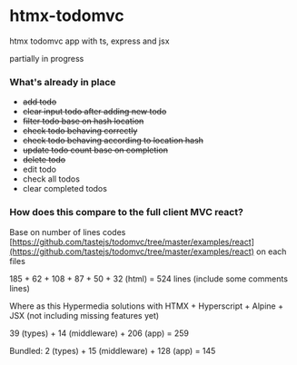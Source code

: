 # htmx-todomvc
htmx todomvc app with ts, express and jsx

partially in progress

### What's already in place
- ~~add todo~~
- ~~clear input todo after adding new todo~~
- ~~filter todo base on hash location~~
- ~~check todo behaving correctly~~
- ~~check todo behaving according to location hash~~
- ~~update todo count base on completion~~
- ~~delete todo~~
- edit todo
- check all todos
- clear completed todos

### How does this compare to the full client MVC react?

Base on number of lines codes [https://github.com/tastejs/todomvc/tree/master/examples/react](https://github.com/tastejs/todomvc/tree/master/examples/react) on each files

185 + 62 + 108 + 87 + 50 + 32 (html) = 524 lines (include some comments lines)

Where as this Hypermedia solutions with HTMX + Hyperscript + Alpine + JSX (not including missing features yet)

39 (types) + 14 (middleware) + 206 (app) = 259

Bundled:
2 (types) + 15 (middleware) + 128 (app) = 145




